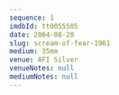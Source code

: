 ```yaml
---
sequence: 1
imdbId: tt0055505
date: 2004-08-20
slug: scream-of-fear-1961
medium: 35mm
venue: AFI Silver
venueNotes: null
mediumNotes: null
---
```

